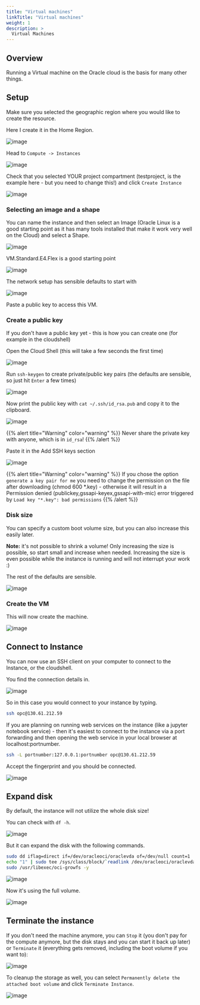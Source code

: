 ```yaml
---
title: "Virtual machines"
linkTitle: "Virtual machines"
weight: 1
description: >
  Virtual Machines
---
```


## Overview

Running a Virtual machine on the Oracle cloud is the basis for many other
things.

## Setup

Make sure you selected the geographic region where you would like to create the
resource.

Here I create it in the Home Region.

![image](https://user-images.githubusercontent.com/4021595/157349780-69fdf973-d4aa-4850-9f49-8ecca369f399.png)

Head to `Compute -> Instances`

![image](https://user-images.githubusercontent.com/4021595/157349177-12c719c9-0285-489f-9e42-9d6b82b520c0.png)

Check that you selected YOUR project compartment (testproject, is the example
here - but you need to change this!) and click `Create Instance`

![image](https://user-images.githubusercontent.com/4021595/157349261-28eb8f1e-44ff-4939-9ec5-af8e1b37b90c.png)

### Selecting an image and a shape

You can name the instance and then select an Image (Oracle Linux is a good
starting point as it has many tools installed that make it work very well on the
Cloud) and select a Shape.

![image](https://user-images.githubusercontent.com/4021595/157349502-ac932a4e-82b1-410e-8785-56e6e9ae147b.png)

VM.Standard.E4.Flex is a good starting point

![image](https://user-images.githubusercontent.com/4021595/157349484-eff7d3ec-3f5d-4a6d-b020-a93e63d30745.png)

The network setup has sensible defaults to start with

![image](https://user-images.githubusercontent.com/4021595/157349579-b23e4815-2b65-44f9-9f46-53b496b60425.png)

Paste a public key to access this VM.

### Create a public key

If you don't have a public key yet - this is how you can create one (for example in
the cloudshell)

Open the Cloud Shell (this will take a few seconds the first time)

![image](https://user-images.githubusercontent.com/4021595/157349825-f77d4e77-aba9-4578-beb8-fde536332d5b.png)

Run `ssh-keygen` to create private/public key pairs (the defaults are sensible,
so just hit `Enter` a few times)

![image](https://user-images.githubusercontent.com/4021595/157350101-0b01d89a-f839-473d-8d6e-6c312e1cfb16.png)

Now print the public key with `cat ~/.ssh/id_rsa.pub` and copy it to the
clipboard.

![image](https://user-images.githubusercontent.com/4021595/157350191-67f4bc21-5c62-4b28-b2e0-3076cec65c60.png)

{{% alert title="Warning" color="warning" %}}
Never share the private key with anyone, which is in `id_rsa`!
{{% /alert %}}

Paste it in the Add SSH keys section

![image](https://user-images.githubusercontent.com/4021595/157350315-ee920db6-0bf2-45de-9dd3-3f96c9bbc8fc.png)

{{% alert title="Warning" color="warning" %}}
If you chose the option `generate a key pair for me` you need to change the permission on the file after downloading (chmod 600 *.key) - otherwise it will result in a Permission denied (publickey,gssapi-keyex,gssapi-with-mic) error triggered by `Load key "*.key": bad permissions`
{{% /alert %}} 

### Disk size

You can specify a custom boot volume size, but you can also increase this easily
later.

**Note:** it's not possible to shrink a volume! Only increasing the size is
possible, so start small and increase when needed. Increasing the size is even possible while the instance is running and will not interrupt your work :)

The rest of the defaults are
sensible.

![image](https://user-images.githubusercontent.com/4021595/157350468-7eac6e01-bbc7-48e3-9fbd-fc0ac01b2476.png)

### Create the VM

This will now create the machine.

![image](https://user-images.githubusercontent.com/4021595/157350580-aaf564d0-8619-4122-82be-12bce8b3c47d.png)

## Connect to Instance

You can now use an SSH client on your computer to connect to the Instance, or
the cloudshell.

You find the connection details in.

![image](https://user-images.githubusercontent.com/4021595/157351454-d888fd88-130b-40fe-986f-46e451d569ae.png)

So in this case you would connect to your instance by typing.

```bash
ssh opc@130.61.212.59
```

If you are planning on running web services on the instance (like a jupyter notebook service) - then it's easiest to connect to the instance via a port forwarding and then opening the web service in your local browser at localhost:portnumber.

```bash
ssh -L portnumber:127.0.0.1:portnumber opc@130.61.212.59
```

Accept the fingerprint and you should be connected.

![image](https://user-images.githubusercontent.com/4021595/157351631-ea6d6e0e-bf8c-4816-99bd-b92b89b033cd.png)

## Expand disk

By default, the instance will not utilize the whole disk size!

You can check with `df -h`.

![image](https://user-images.githubusercontent.com/4021595/157351914-38855be5-9b2a-4883-bfc4-768890fd1f8e.png)

But it can expand the disk with the following commands.

```bash
sudo dd iflag=direct if=/dev/oracleoci/oraclevda of=/dev/null count=1
echo "1" | sudo tee /sys/class/block/`readlink /dev/oracleoci/oraclevda | cut -d'/' -f 2`/device/rescan
sudo /usr/libexec/oci-growfs -y
```

![image](https://user-images.githubusercontent.com/4021595/157352261-3d30774a-4052-4e12-846a-133f4f8ffa98.png)

Now it's using the full volume.

![image](https://user-images.githubusercontent.com/4021595/157352396-a3a4a3a9-38a7-49d5-a18b-880c058bbc2d.png)

## Terminate the instance

If you don't need the machine anymore, you can `Stop` it (you don't pay for the compute anymore, but the disk stays and you can start it back up later) or `Terminate` it (everything gets removed, including the boot volume if you want to):

![image](https://user-images.githubusercontent.com/4021595/157352624-f3b2b358-1f3d-4388-bf2f-6fc417d4a439.png)

To cleanup the storage as well, you can select
`Permanently delete the attached boot volume` and click `Terminate Instance`.

![image](https://user-images.githubusercontent.com/4021595/157352698-9788c610-b5f1-43bf-95e7-ca444e8813fb.png)

